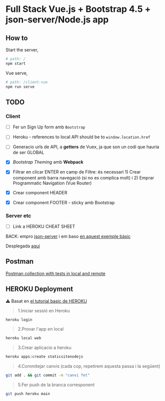 # Full Stack Vue.js + Bootstrap 4.5 + json-server/Node.js app

## How to
Start the server, 
```bash
# path: /
npm start
```

Vue serve,
```bash
# path: /client-vue
npm run serve
```

## TODO

### Client
- [ ] Fer un Sign Up form amb `Bootstrap`
 
- [ ] Heroku - references to local API should be to `window.location.href`
- [ ] Generacio urls de API, a __getters__ de Vuex, ja que son un codi que hauria de ser GLOBAL
- [x] _Bootstrap Theming_ amb __Webpack__
- [x] Filtrar en clicar ENTER en camp de Filtre: és necessari 1) Crear component amb barra navegació (si no es complica molt) i 2) Emprar Programmatic Navigation (Vue Router)
- [x] Crear component HEADER
- [x] Crear component FOOTER - sticky amb Bootstrap

### Server etc
- [ ] Link a HEROKU CHEAT SHEET


BACK: empro [json-server](https://github.com/typicode/json-server) i em baso [en aquest exemple bàsic](https://github.com/typicode/json-server#simple-example)

Desplegada [aqui](https://vue-json-server-app.herokuapp.com/) 

## Postman
[Postman collection with tests in local and remote](https://www.getpostman.com/collections/d3a611a1d40e4ab60ff0)

## HEROKU Deployment
:warning: Basat en [el tutorial basic de HEROKU](https://devcenter.heroku.com/articles/getting-started-with-nodejs)

> 1.Iniciar sessió en Heroku
```bash
heroku login
```
> 2.Provar l'app en local
```bash
heroku local web
```

> 3.Crear aplicacio a heroku
```bash
heroku apps:create staticsitenodejs
```

> 4.Commitejar canvis (cada cop, repetirem aquesta passa i la següent)
```bash
git add . && git commit -m "canvi fet"
```

> 5.Fer push de la branca corresponent
```bash
git push heroku main
```

